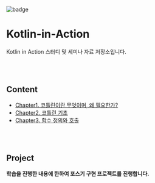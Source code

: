 ![badge](https://img.shields.io/badge/Kotlin-blueviolet?style=flat&logo=kotlin)

# Kotlin-in-Action

Kotlin in Action 스터디 및  세미나 자료 저장소입니다.

<br/>
<br/>

## Content
- [Chapter1. 코틀린이란 무엇이며, 왜 필요한가?](https://github.com/isoono/Kotlin-in-Action/blob/main/md/Chapter1.md)
- [Chapter2. 코틀린 기초](https://github.com/isoono/Kotlin-in-Action/blob/main/md/Chapter2.md)
- [Chapter3. 함수 정의와 호출](https://github.com/isoono/Kotlin-in-Action/blob/main/md/Chapter3.md)
<br/>
<br/>

## Project
<b>학습을 진행한 내용에 한하여 포스기 구현 프로젝트를 진행합니다.</b>

